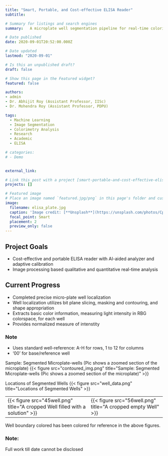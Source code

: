 ```yaml
---
title: "Smart, Portable, and Cost-effective ELISA Reader"
subtitle: 

# Summary for listings and search engines
summary:   A microplate well segmentation pipeline for real-time colorimetric analysis of microplate wells.

# Date published
date: 2020-09-01T20:52:00.000Z

# Date updated
lastmod: "2020-09-01"

# Is this an unpublished draft?
draft: false

# Show this page in the Featured widget?
featured: false

authors:
- admin
- Dr. Abhijit Roy (Assistant Professor, IISc)
- Dr. Mohendra Roy (Assistant Professor, PDPU)

tags:
  - Machine Learning
  - Image Segmentation
  - Colorimetry Analysis
  - Research
  - Academic
  - ELISA

# categories:
# - Demo

 
external_link: 

# Link this post with a project [smart-portable-and-cost-effective-elisa-reader]
projects: [] 

# Featured image
# Place an image named `featured.jpg/png` in this page's folder and customize its options here.
image:
  filename: elisa_plate.jpg
  caption: 'Image credit: [**Unsplash**](https://unsplash.com/photos/CpkOjOcXdUY)'
  focal_point: Smart
  placement: 2
  preview_only: false
---
```


## Project Goals

- Cost-effective and portable ELISA reader with AI-aided analyzer and adaptive calibration
- Image processing based qualitative and quantitative real-time analysis

## Current Progress

- Completed precise micro-plate well localization
- Well localization utilizes bit plane slicing, masking and contouring, and shape appropriation
- Extracts basic color information, measuring light intensity in RBG colorspace, for each well
- Provides normalized measure of intenstity

### Note

- Uses standard well-reference: A-H for rows, 1 to 12 for columns
- ‘00’ for base/reference well

Sample: Segmented Microplate-wells (Pic shows a zoomed section of the microplate)
{{< figure src="contoured_img.png" title="Sample: Segmented Microplate-wells (Pic shows a zoomed section of the microplate)" >}}

Locations of Segmented Wells
{{< figure src="well_data.png" title="Locations of Segmented Wells" >}}

| | |
| --- | ---|
| {{< figure src="45well.png" title="A cropped Well filled with a solution" >}} | {{< figure src="56well.png" title="A cropped empty Well" >}} |
 
Well boundary colored has been colored for reference in the above figures.

### Note:
Full work till date cannot be disclosed
